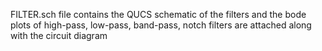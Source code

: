 FILTER.sch file contains the QUCS schematic of the filters and the bode plots of high-pass, low-pass, band-pass, notch filters are attached along with the circuit diagram

